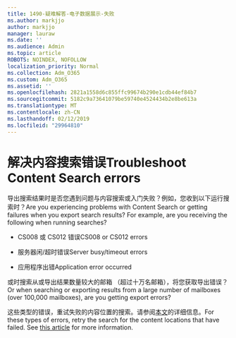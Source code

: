 ```yaml
---
title: 1490-疑难解答-电子数据展示-失败
ms.author: markjjo
author: markjjo
manager: lauraw
ms.date: ''
ms.audience: Admin
ms.topic: article
ROBOTS: NOINDEX, NOFOLLOW
localization_priority: Normal
ms.collection: Adm_O365
ms.custom: Adm_O365
ms.assetid: ''
ms.openlocfilehash: 2821a1558d6c855ffc99674b290e1cdb44ef84b7
ms.sourcegitcommit: 5182c9a73641079be59740e4524434b2e8be613a
ms.translationtype: MT
ms.contentlocale: zh-CN
ms.lasthandoff: 02/12/2019
ms.locfileid: "29964810"
---
```

# <a name="troubleshoot-content-search-errors"></a><span data-ttu-id="f6ac3-102">解决内容搜索错误</span><span class="sxs-lookup"><span data-stu-id="f6ac3-102">Troubleshoot Content Search errors</span></span>

<span data-ttu-id="f6ac3-p101">导出搜索结果时是否您遇到问题与内容搜索或入门失败？例如，您收到以下运行搜索时？</span><span class="sxs-lookup"><span data-stu-id="f6ac3-p101">Are you experiencing problems with Content Search or getting failures when you export search results? For example, are you receiving the following when running searches?</span></span>

- <span data-ttu-id="f6ac3-105">CS008 或 CS012 错误</span><span class="sxs-lookup"><span data-stu-id="f6ac3-105">CS008 or CS012 errors</span></span>

- <span data-ttu-id="f6ac3-106">服务器闲/超时错误</span><span class="sxs-lookup"><span data-stu-id="f6ac3-106">Server busy/timeout errors</span></span>

- <span data-ttu-id="f6ac3-107">应用程序出错</span><span class="sxs-lookup"><span data-stu-id="f6ac3-107">Application error occurred</span></span>

<span data-ttu-id="f6ac3-108">或时搜索从或导出结果数量较大的邮箱 （超过十万名邮箱），将您获取导出错误？</span><span class="sxs-lookup"><span data-stu-id="f6ac3-108">Or when searching or exporting results from a large number of mailboxes (over 100,000 mailboxes), are you getting export errors?</span></span>

<span data-ttu-id="f6ac3-p102">这些类型的错误，重试失败的内容位置的搜索。请参阅[本文](https://docs.microsoft.com/office365/securitycompliance/retry-failed-content-search)的详细信息。</span><span class="sxs-lookup"><span data-stu-id="f6ac3-p102">For these types of errors, retry the search for the content locations that have failed. See  [this article](https://docs.microsoft.com/office365/securitycompliance/retry-failed-content-search) for more information.</span></span>
